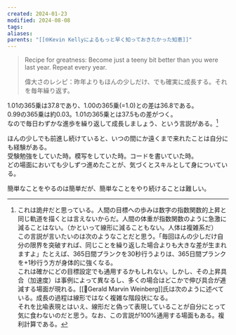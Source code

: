 ```yaml
---
created: 2024-01-23
modified: 2024-08-08
tags: 
aliases: 
parents: "[[🌐Kevin Kellyによるもっと早く知っておきたかった知恵]]"
---
```

> Recipe for greatness: Become just a teeny bit better than you were last year. Repeat every year.
> 
> 偉大さのレシピ：昨年よりもほんの少しだけ、でも確実に成長する。それを毎年繰り返す。

1.01の365乗は37.8であり、1.00の365乗(=1.0)との差は36.8である。  
0.99の365乗は約0.03。1.01の365乗とは37.5もの差がつく。  
なので毎日わずかな進歩を繰り返して成長しましょう、という言説がある。[^なぜ詭弁と思うのか]

ほんの少しでも前進し続けていると、いつの間にか遠くまで来れたことは自分にも経験がある。  
受験勉強をしていた時。模写をしていた時。コードを書いていた時。  
どの場面においても少しずつ進めたことが、気づくとスキルとして身についている。

簡単なことをやるのは簡単だが、簡単なことをやり続けることは難しい。

[^なぜ詭弁と思うのか]: これは詭弁だと思っている。人間の目標への歩みは数字の指数関数的上昇と同じ軌道を描くとは言えないからだ。人間の体重が指数関数のように急激に減ることはない。（かといって線形に減ることもない。人体は複雑系だ）  
	この言説が言いたいのは次のようなことだと思う。「毎回ほんの少しだけ自分の限界を突破すれば、同じことを繰り返した場合よりも大きな差が生まれますよ」たとえば、365日間プランクを30秒行うよりは、365日間プランクを+1秒行う方が身体的に強くなる。  
	これは確かにどの目標設定でも通用するかもしれない。しかし、その上昇具合（加速度）は事例によって異なるし、多くの場合はどこかで伸び具合が逓減する場面が現れる。[[👤Gerald Marvin Weinberg]]氏は次のように述べている。成長の過程は線形ではなく複雑な階段状になる。  
	それを比喩表現とはいえ、線形だと偽って表現していることが自分にとって気に食わないのだと思う。なお、この言説が100%通用する場面もある。複利計算である。